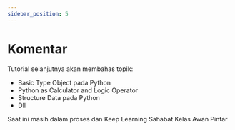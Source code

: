 ```yaml
---
sidebar_position: 5
---
```


# Komentar

Tutorial selanjutnya akan membahas topik:

- Basic Type Object pada Python
- Python as Calculator and Logic Operator
- Structure Data pada Python
- Dll

Saat ini masih dalam proses dan Keep Learning Sahabat Kelas Awan Pintar
